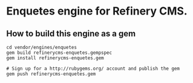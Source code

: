 # Enquetes engine for Refinery CMS.

## How to build this engine as a gem

    cd vendor/engines/enquetes
    gem build refinerycms-enquetes.gempspec
    gem install refinerycms-enquetes.gem
    
    # Sign up for a http://rubygems.org/ account and publish the gem
    gem push refinerycms-enquetes.gem